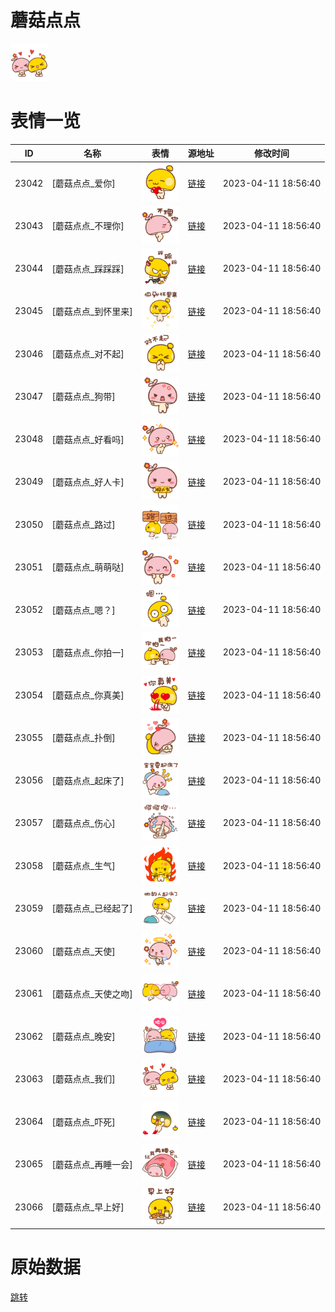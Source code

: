 # 蘑菇点点

<img src="./cover.png" height="60" alt="cover" />

# 表情一览

|ID|名称|表情|源地址|修改时间|
|----|----|----|----|----|
|23042|[蘑菇点点_爱你]|<img src="./pic/023042_%5B蘑菇点点_爱你%5D.png" height="60" alt="爱你"/>|[链接](https://i0.hdslb.com/bfs/garb/7472426147e9370c90d4413ec0ecda3841d228df.png)|2023-04-11 18:56:40|
|23043|[蘑菇点点_不理你]|<img src="./pic/023043_%5B蘑菇点点_不理你%5D.png" height="60" alt="不理你"/>|[链接](https://i0.hdslb.com/bfs/garb/9bf243aa929e544f5266a464e1dee6251beb1f9e.png)|2023-04-11 18:56:40|
|23044|[蘑菇点点_踩踩踩]|<img src="./pic/023044_%5B蘑菇点点_踩踩踩%5D.png" height="60" alt="踩踩踩"/>|[链接](https://i0.hdslb.com/bfs/garb/9308ba76ecd39719f014351822406278dd228ef4.png)|2023-04-11 18:56:40|
|23045|[蘑菇点点_到怀里来]|<img src="./pic/023045_%5B蘑菇点点_到怀里来%5D.png" height="60" alt="到怀里来"/>|[链接](https://i0.hdslb.com/bfs/garb/4effd845f8e4dc2a349be6f44791240ea85e3a9a.png)|2023-04-11 18:56:40|
|23046|[蘑菇点点_对不起]|<img src="./pic/023046_%5B蘑菇点点_对不起%5D.png" height="60" alt="对不起"/>|[链接](https://i0.hdslb.com/bfs/garb/4226844d89014edf343bb5cbcc92b4c4ae4fdaf2.png)|2023-04-11 18:56:40|
|23047|[蘑菇点点_狗带]|<img src="./pic/023047_%5B蘑菇点点_狗带%5D.png" height="60" alt="狗带"/>|[链接](https://i0.hdslb.com/bfs/garb/07223bd4e958ffec76fdeb88fd48bda43a9ea673.png)|2023-04-11 18:56:40|
|23048|[蘑菇点点_好看吗]|<img src="./pic/023048_%5B蘑菇点点_好看吗%5D.png" height="60" alt="好看吗"/>|[链接](https://i0.hdslb.com/bfs/garb/00637b0076ed3f9617a403fe057e6f84c3fd18cc.png)|2023-04-11 18:56:40|
|23049|[蘑菇点点_好人卡]|<img src="./pic/023049_%5B蘑菇点点_好人卡%5D.png" height="60" alt="好人卡"/>|[链接](https://i0.hdslb.com/bfs/garb/ac7b3e27c9cdb2b9d5b377fbff954c80f0c98e8c.png)|2023-04-11 18:56:40|
|23050|[蘑菇点点_路过]|<img src="./pic/023050_%5B蘑菇点点_路过%5D.png" height="60" alt="路过"/>|[链接](https://i0.hdslb.com/bfs/garb/ce03afa53ff500b68c325a0410720ab09e2dadb3.png)|2023-04-11 18:56:40|
|23051|[蘑菇点点_萌萌哒]|<img src="./pic/023051_%5B蘑菇点点_萌萌哒%5D.png" height="60" alt="萌萌哒"/>|[链接](https://i0.hdslb.com/bfs/garb/1134026b8bd2aca5d38a6fe65d9c80f05755231b.png)|2023-04-11 18:56:40|
|23052|[蘑菇点点_嗯？]|<img src="./pic/023052_%5B蘑菇点点_嗯？%5D.png" height="60" alt="嗯？"/>|[链接](https://i0.hdslb.com/bfs/garb/8b5dfa764518c46e28555c6d0b467be3cd20279d.png)|2023-04-11 18:56:40|
|23053|[蘑菇点点_你拍一]|<img src="./pic/023053_%5B蘑菇点点_你拍一%5D.png" height="60" alt="你拍一"/>|[链接](https://i0.hdslb.com/bfs/garb/7c7add8aa6103763ef1b709e3f9e61a577a1f30c.png)|2023-04-11 18:56:40|
|23054|[蘑菇点点_你真美]|<img src="./pic/023054_%5B蘑菇点点_你真美%5D.png" height="60" alt="你真美"/>|[链接](https://i0.hdslb.com/bfs/garb/7d478108d14a8bc9391c1e256957d70421c1c5f8.png)|2023-04-11 18:56:40|
|23055|[蘑菇点点_扑倒]|<img src="./pic/023055_%5B蘑菇点点_扑倒%5D.png" height="60" alt="扑倒"/>|[链接](https://i0.hdslb.com/bfs/garb/35f52de4a45258759fec9f6fe8fa7c15e0433aa7.png)|2023-04-11 18:56:40|
|23056|[蘑菇点点_起床了]|<img src="./pic/023056_%5B蘑菇点点_起床了%5D.png" height="60" alt="起床了"/>|[链接](https://i0.hdslb.com/bfs/garb/b729d701a0dc42d6b958860967c8fd2e41c2b8f7.png)|2023-04-11 18:56:40|
|23057|[蘑菇点点_伤心]|<img src="./pic/023057_%5B蘑菇点点_伤心%5D.png" height="60" alt="伤心"/>|[链接](https://i0.hdslb.com/bfs/garb/8fa0a6a18954d78c45750945ff9b0101b0127a71.png)|2023-04-11 18:56:40|
|23058|[蘑菇点点_生气]|<img src="./pic/023058_%5B蘑菇点点_生气%5D.png" height="60" alt="生气"/>|[链接](https://i0.hdslb.com/bfs/garb/552f0981ce8cdc3af13b0a78a0de1ec887a185c7.png)|2023-04-11 18:56:40|
|23059|[蘑菇点点_已经起了]|<img src="./pic/023059_%5B蘑菇点点_已经起了%5D.png" height="60" alt="已经起了"/>|[链接](https://i0.hdslb.com/bfs/garb/96375fb23c00a900b77dc5a111236eedad29421e.png)|2023-04-11 18:56:40|
|23060|[蘑菇点点_天使]|<img src="./pic/023060_%5B蘑菇点点_天使%5D.png" height="60" alt="天使"/>|[链接](https://i0.hdslb.com/bfs/garb/7fb441119eca5b99d230cfe194896ac415416959.png)|2023-04-11 18:56:40|
|23061|[蘑菇点点_天使之吻]|<img src="./pic/023061_%5B蘑菇点点_天使之吻%5D.png" height="60" alt="天使之吻"/>|[链接](https://i0.hdslb.com/bfs/garb/33f6c6a17367435ce0b0c6ab44459166ef886693.png)|2023-04-11 18:56:40|
|23062|[蘑菇点点_晚安]|<img src="./pic/023062_%5B蘑菇点点_晚安%5D.png" height="60" alt="晚安"/>|[链接](https://i0.hdslb.com/bfs/garb/bcfba35ece86fb2c7c053dd729baa2af8bd38fd9.png)|2023-04-11 18:56:40|
|23063|[蘑菇点点_我们]|<img src="./pic/023063_%5B蘑菇点点_我们%5D.png" height="60" alt="我们"/>|[链接](https://i0.hdslb.com/bfs/garb/7d0294b5fc75a902622fb3e078971a1ccb0edb19.png)|2023-04-11 18:56:40|
|23064|[蘑菇点点_吓死]|<img src="./pic/023064_%5B蘑菇点点_吓死%5D.png" height="60" alt="吓死"/>|[链接](https://i0.hdslb.com/bfs/garb/cc91a765b402f2b6369d8ec2cc7074ab371d794f.png)|2023-04-11 18:56:40|
|23065|[蘑菇点点_再睡一会]|<img src="./pic/023065_%5B蘑菇点点_再睡一会%5D.png" height="60" alt="再睡一会"/>|[链接](https://i0.hdslb.com/bfs/garb/db296cfd1661c7b36bb306438d63038a7b33c8ab.png)|2023-04-11 18:56:40|
|23066|[蘑菇点点_早上好]|<img src="./pic/023066_%5B蘑菇点点_早上好%5D.png" height="60" alt="早上好"/>|[链接](https://i0.hdslb.com/bfs/garb/71174c47dd394aa38767c8b0968fd88aad38c383.png)|2023-04-11 18:56:40|

# 原始数据

[跳转](./raw.json)

